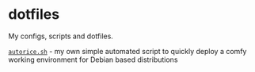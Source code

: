 # dotfiles
My configs, scripts and dotfiles.

[`autorice.sh`](autorice.sh) - my own simple automated script to quickly deploy a comfy working environment for Debian based distributions
